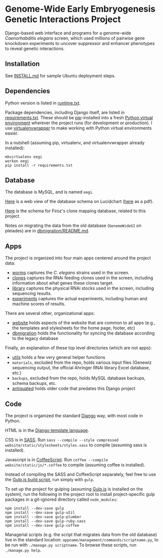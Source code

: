 # Genome-Wide Early Embryogenesis Genetic Interactions Project

Django-based web interface and programs for a genome-wide
*Caenorhabditis elegans* screen, which used millions of pairwise gene
knockdown experiments to uncover suppressor and enhancer phenotypes to
reveal genetic interactions.


## Installation

See [INSTALL.md](INSTALL.md) for sample Ubuntu deployment steps.


## Dependencies

Python version is listed in [runtime.txt](runtime.txt).

Package dependencies, including Django itself,
are listed in [requirements.txt](requirements.txt).
These should be [pip](https://pypi.python.org/pypi/pip)-installed into a fresh
[Python virtual environment](http://virtualenv.readthedocs.org/)
wherever the project runs (for development or production). I use
[virtualenvwrapper](http://virtualenvwrapper.readthedocs.org/en/latest/)
to make working with Python virtual environments easier.

In a nutshell (assuming pip, virtualenv, and virtualenvwrapper already
installed):

```
mkvirtualenv eegi
workon eegi
pip install -r requirements.txt
```


## Database

The database is MySQL, and is named `eegi`.

[Here](https://www.lucidchart.com/documents/view/4eb4bac8-5339-ae33-8c00-5ccd0a0085f4)
is a web view of the database schema on Lucidchart
([here](https://www.lucidchart.com/publicSegments/view/53f3c896-8854-49cc-8c3a-69d30a005381)
as a pdf).

[Here](https://www.lucidchart.com/documents/view/819feb06-fb91-4262-8f39-aa8584e6c02b)
is the schema for Firoz's clone mapping database, related to this project.

Notes on migrating the data from the old database
(`GenomeWideGI` on pleiades)
are in [dbmigration/README.md](dbmigration/README.md).


## Apps

The project is organized into four main apps centered around the project data:

- [worms](worms) captures the *C. elegans* strains used in the screen.
- [clones](clones) captures the RNAi feeding clones used in the screen,
including information about what genes these clones target.
- [library](library) captures the physical RNAi stocks used in the screen,
including sequencing results.
- [experiments](experiments) captures the actual experiments, including
human and machine scores of results.


There are several other, organizational apps:

- [website](website) holds aspects of the website that are common to all apps (e.g.,
the templates and stylesheets for the home page, footer, etc)
- [dbmigration](dbmigration) holds the functionality for syncing the database according to
the legacy database


Finally, an explanation of these top level directories (which are not apps):

- [utils](utils) holds a few very general helper functions
- `materials`, excluded from the repo, holds various input files (Genewiz
sequencing output, the official Ahringer RNAi library Excel database, etc.)
- `backups`, excluded from the repo, holds MySQL database backups, schema
backups, etc.
- [antiquated](antiquated) holds older code that predates this Django project


## Code

The project is organized the standard
[Django](https://www.djangoproject.com/) way, with most code in Python.

HTML is in the
[Django template language](https://docs.djangoproject.com/en/dev/topics/templates/).

CSS is in [SASS](http://sass-lang.com/). Run
`sass --compile --style compressed website/static/stylesheets/styles.sass`
to compile (assuming sass is installed).

Javascript is in [CoffeeScript](http://coffeescript.org/). Run
`coffee --compile website/static/js/*.coffee`
to compile (assuming coffee is installed).

Instead of compiling the SASS and CoffeeScript separately,
feel free to use the [Gulp.js build script](gulpfile.js),
run simply with `gulp`.

To set up the project for gulping (assuming [Gulp.js](http://gulpjs.com/)
is installed on the system), run the following in the project root
to install project-specific gulp packages in a git-ignored directory called
`node_modules`:

```
npm install --dev-save gulp
npm install --dev-save gulp-util
npm install --dev-save gulp-plumber
npm install --dev-save gulp-ruby-sass
npm install --dev-save gulp-coffee
```

Managerial scripts
(e.g. the script that migrates data from the old database)
live in the standard location: `appname/management/commands/scriptname.py`,
to be run with `./manage.py scriptname`. To browse these scripts,
run `./manage.py help`.
